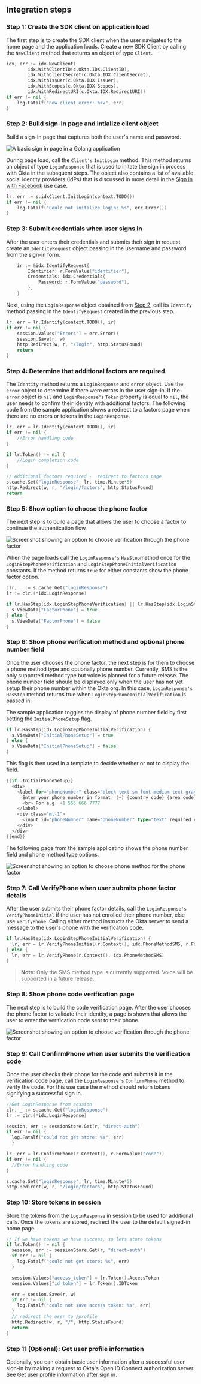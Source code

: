 ## Integration steps

### Step 1: Create the SDK client on application load

The first step is to create the SDK client when the user navigates to
the home page and the application loads. Create a new SDK Client by
calling the `NewClient` method that returns an object of type
`Client`.

```go
idx, err := idx.NewClient(
        idx.WithClientID(c.Okta.IDX.ClientID),
        idx.WithClientSecret(c.Okta.IDX.ClientSecret),
        idx.WithIssuer(c.Okta.IDX.Issuer),
        idx.WithScopes(c.Okta.IDX.Scopes),
        idx.WithRedirectURI(c.Okta.IDX.RedirectURI))
if err != nil {
    log.Fatalf("new client error: %+v", err)
}
```

### Step 2: Build sign-in page and intialize client object

Build a sign-in page that captures both the user's name and password.

<div class="common-image-format common-image-format-vertical-margin">

![A basic sign in page in a Golang application](/img/oie-embedded-sdk/oie-embedded-sdk-go-use-case-basic-sign-on-page.png)

</div>

During page load, call the `Client's` `InitLogin` method. This method returns an object of type
`LoginResponse` that is used to initate the sign in process with Okta in the subsquent steps.  The object
also contains a list of available social identity providers (IdPs) that is discussed in more detail in the
[Sign in with Facebook](docs/guides/oie-embedded-sdk-use-cases/go/oie-embedded-sdk-use-case-sign-in-soc-idp/)
use case.

```go
lr, err := s.idxClient.InitLogin(context.TODO())
if err != nil {
	log.Fatalf("Could not initalize login: %s", err.Error())
}
```

### Step 3: Submit credentials when user signs in

After the user enters their credentials and submits their sign in request,
create an `IdentityRequest` object passing in the username and password from the
sign-in form.

```go
    ir := &idx.IdentifyRequest{
        Identifier: r.FormValue("identifier"),
        Credentials: idx.Credentials{
            Password: r.FormValue("password"),
        },
    }
```

Next, using the `LoginResponse` object obtained from
[Step 2](#step-2-reconfigure-application-for-password-factor-only),
call its `Identify` method passing in the `IdentifyRequest` created
in the previous step.

```go
lr, err = lr.Identify(context.TODO(), ir)
if err != nil {
    session.Values["Errors"] = err.Error()
    session.Save(r, w)
    http.Redirect(w, r, "/login", http.StatusFound)
    return
}
```

### Step 4: Determine that additional factors are required

The `Identity` method returns a `LoginResponse` and `error`
object. Use the `error` object to determine if there were errors in the
user sign-in. If the `error` object is `nil` and `LoginResponse's`
`Token` property is equal to `nil`, the user needs to confirm their identity
with additional factors. The following code from the sample application shows
a redirect to a factors page when there are no errors or tokens in the `LoginResponse`.

```go
lr, err = lr.Identify(context.TODO(), ir)
if err != nil {
    //Error handling code
}

if lr.Token() != nil {
    //Login completion code
}

// Additional factors required -  redirect to factors page
s.cache.Set("loginResponse", lr, time.Minute*5)
http.Redirect(w, r, "/login/factors", http.StatusFound)
return
```

### Step 5: Show option to choose the phone factor

The next step is to build a page that allows the user to choose a factor
to continue the authentication flow.

<div class="common-image-format">

![Screenshot showing an option to choose verification through the phone factor](/img/oie-embedded-sdk/oie-embedded-sdk-go-use-case-phone-verify-page.png)

</div>

When the page loads call the `LoginResponse's` `HasStep`method once for the `LoginStepPhoneVerification` and `LoginStepPhoneInitialVerification` constants. If the method returns `true` for either constants show the
phone factor option.

```go
clr, _ := s.cache.Get("loginResponse")
lr := clr.(*idx.LoginResponse)

if lr.HasStep(idx.LoginStepPhoneVerification) || lr.HasStep(idx.LoginStepPhoneInitialVerification) {
  s.ViewData["FactorPhone"] = true
} else {
  s.ViewData["FactorPhone"] = false
}
```

### Step 6: Show phone verification method and optional phone number field

Once the user chooses the phone factor, the next step is for them to choose a phone method type and
optionally phone number. Currently, SMS is the only supported method type but voice is planned for
a future release. The phone number field should be displayed only when the user has not yet setup
their phone number within the Okta org. In this case, `LoginResponse's` `HasStep` method returns
true when `LoginStepPhoneInitialVerification` is passed in.

The sample application toggles the display of phone number field by first setting the
`InitialPhoneSetup` flag.

```go
if lr.HasStep(idx.LoginStepPhoneInitialVerification) {
  s.ViewData["InitialPhoneSetup"] = true
} else {
  s.ViewData["InitialPhoneSetup"] = false
}
```

This flag is then used in a template to decide whether or not to display the field.

```go
{{if .InitialPhoneSetup}}
  <div>
    <label for="phoneNumber" class="block text-sm font-medium text-gray-700">
      Enter your phone number in format: (+) {country code} {area code} {number}
      <br> For e.g. +1 555 666 7777
    </label>
    <div class="mt-1">
      <input id="phoneNumber" name="phoneNumber" type="text" required class="appearance-none block w-full px-3 py-2 border border-gray-300 rounded-md shadow-sm placeholder-gray-400 focus:outline-none focus:ring-indigo-500 focus:border-indigo-500 sm:text-sm">
    </div>
  </div>
{{end}}
```

The following page from the sample applicatino shows the phone number field and phone method type options.

<div class="common-image-format">

![Screenshot showing an option to choose phone method for the phone factor](/img/oie-embedded-sdk/oie-embedded-sdk-go-use-case-phone-method-page.png)

</div>

### Step 7: Call VerifyPhone when user submits phone factor details

After the user submits their phone factor details, call the `LoginResponse's` `VerifyPhoneInitial`
if the user has not enrolled their phone number, else use `VerifyPhone`. Calling either method instructs
the Okta server to send a message to the user's phone with the verification code.

```go
if lr.HasStep(idx.LoginStepPhoneInitialVerification) {
  lr, err = lr.VerifyPhoneInitial(r.Context(), idx.PhoneMethodSMS, r.FormValue("phoneNumber"))
} else {
  lr, err = lr.VerifyPhone(r.Context(), idx.PhoneMethodSMS)
}

```

> **Note:** Only the SMS method type is currently supported. Voice will be supported in a future
> release.

### Step 8: Show phone code verification page

The next step is to build the code verification page. After the user chooses the phone factor
to validate their identity, a page is shown that allows the user to enter the verification code
sent to their phone.

<div class="common-image-format">

![Screenshot showing an option to choose verification through the phone factor](/img/oie-embedded-sdk/oie-embedded-sdk-go-use-case-phone-code-verify-page.png)

</div>

### Step 9: Call ConfirmPhone when user submits the verification code

Once the user checks their phone for the code and submits it in the verification code
page, call the `LoginResponse's` `ConfirmPhone` method to verify the code. For this use case
the method should return tokens signifying a successful sign in.

```go
//Get LoginResponse from session
clr, _ := s.cache.Get("loginResponse")
lr := clr.(*idx.LoginResponse)

session, err := sessionStore.Get(r, "direct-auth")
if err != nil {
  log.Fatalf("could not get store: %s", err)
  }

lr, err = lr.ConfirmPhone(r.Context(), r.FormValue("code"))
if err != nil {
  //Error handling code
}

s.cache.Set("loginResponse", lr, time.Minute*5)
http.Redirect(w, r, "/login/factors", http.StatusFound)
```

### Step 10: Store tokens in session

Store the tokens from the `LoginResponse` in session to be used for
additional calls. Once the tokens are stored, redirect the user to the
default signed-in home page.

```go
// If we have tokens we have success, so lets store tokens
if lr.Token() != nil {
  session, err := sessionStore.Get(r, "direct-auth")
  if err != nil {
    log.Fatalf("could not get store: %s", err)
  }

  session.Values["access_token"] = lr.Token().AccessToken
  session.Values["id_token"] = lr.Token().IDToken

  err = session.Save(r, w)
  if err != nil {
    log.Fatalf("could not save access token: %s", err)
  }
  // redirect the user to /profile
  http.Redirect(w, r, "/", http.StatusFound)
  return
}
```

### Step 11 (Optional): Get user profile information

Optionally, you can obtain basic user information after a successful user
sign-in by making a request to Okta's Open ID Connect authorization server.
See [Get user profile information after sign in](/docs/guides/oie-embedded-sdk-alternate-flows/aspnet/main/#getuserprofileinfo).
